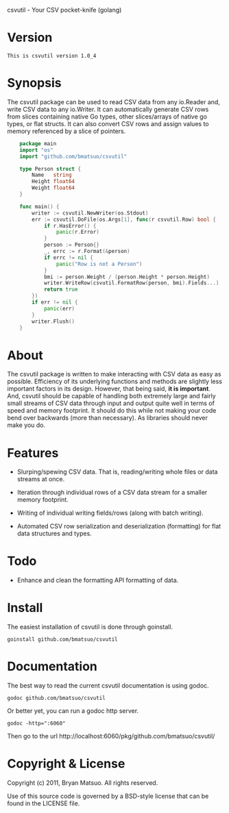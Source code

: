 csvutil - Your CSV pocket-knife (golang)

Version
=======

    This is csvutil version 1.0_4

Synopsis
========

The csvutil package can be used to read CSV data from any io.Reader and,
write CSV data to any io.Writer. It can automatically generate CSV rows
from slices containing native Go types, other slices/arrays of native go
types, or flat structs. It can also convert CSV rows and assign values to
memory referenced by a slice of pointers.

```go
    package main
    import "os"
    import "github.com/bmatsuo/csvutil"

    type Person struct {
        Name   string
        Height float64
        Weight float64
    }

    func main() {
        writer := csvutil.NewWriter(os.Stdout)
        err := csvutil.DoFile(os.Args[1], func(r csvutil.Row) bool {
            if r.HasError() {
                panic(r.Error)
            }
            person := Person{}
            _, errc := r.Format(&person)
            if errc != nil {
                panic("Row is not a Person")
            }
            bmi := person.Weight / (person.Height * person.Height)
            writer.WriteRow(csvutil.FormatRow(person, bmi).Fields...)
            return true
        })
        if err != nil {
            panic(err)
        }
        writer.Flush()
    }
```

About
=====

The csvutil package is written to make interacting with CSV data as easy
as possible. Efficiency of its underlying functions and methods are
slightly less important factors in its design. However, that being said,
**it is important**. And, csvutil should be capable of handling both
extremely large and fairly small streams of CSV data through input and
output quite well in terms of speed and memory footprint. It should do
this while not making your code bend over backwards (more than necessary).
As libraries should never make you do.

Features
========

* Slurping/spewing CSV data. That is, reading/writing whole files or data
streams at once.

* Iteration through individual rows of a CSV data stream for a smaller
memory footprint.

* Writing of individual writing fields/rows (along with batch writing).

* Automated CSV row serialization and deserialization (formatting) for flat
data structures and types.

Todo
====

* Enhance and clean the formatting API formatting of data.

Install
=======

The easiest installation of csvutil is done through goinstall.

    goinstall github.com/bmatsuo/csvutil

Documentation
=============

The best way to read the current csvutil documentation is using
godoc.

    godoc github.com/bmatsuo/csvutil

Or better yet, you can run a godoc http server.

    godoc -http=":6060"

Then go to the url http://localhost:6060/pkg/github.com/bmatsuo/csvutil/

Copyright & License
===================

Copyright (c) 2011, Bryan Matsuo.
All rights reserved.

Use of this source code is governed by a BSD-style license that can be
found in the LICENSE file.
